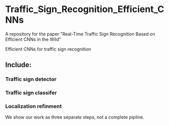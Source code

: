 # Traffic_Sign_Recognition_Efficient_CNNs
A repository for the paper "Real-Time Traffic Sign Recognition Based on Efficient CNNs in the Wild"

Efficient CNNs for traffic sign recognition

## Include:
### Traffic sign detector
  
### Traffic sign classifer
  
### Localization refinment
  
We show our work as three separate steps, not a complete pipline.
